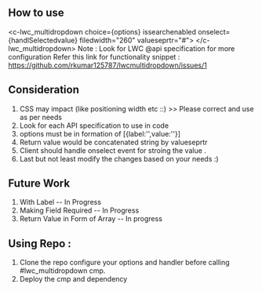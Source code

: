 ## How to use 
  <c-lwc_multidropdown choice={options} issearchenabled onselect={handlSelectedvalue} filedwidth="260"
        valueseprtr="#">
    </c-lwc_multidropdown>
 Note : Look for LWC @api specification for more configuration 
 Refer this link for functionality snippet : https://github.com/rkumar125787/lwcmultidropdown/issues/1
 ## Consideration 
   1. CSS may impact (like positioning width etc ::) >> Please correct and use as per needs 
   2. Look for each API specification to use in code 
   3. options must be in formation of [{label:'',value:''}]
   4. Return value would be concatenated string by valueseprtr
   5. Client should handle onselect event for stroing the value .
   6. Last but not least modify the changes based on your needs :) 
 ## Future Work 
1. With Label -- In Progress 
2. Making Field Required -- In Progress 
3. Return Value in Form of Array -- In progress

## Using Repo :
1. Clone the repo configure your options and handler before calling #lwc_multidropdown cmp.
2. Deploy the cmp and dependency 
    
